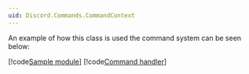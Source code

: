 ```yaml
---
uid: Discord.Commands.CommandContext
---
```


An example of how this class is used the command system can be seen 
below:

[!code[Sample module](../../guides/commands/samples/empty-module.cs)]
[!code[Command handler](../../guides/commands/samples/command_handler.cs)]
